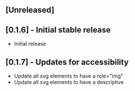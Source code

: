 ## [Unreleased]

## [0.1.6] - Initial stable release
- Initial release
## [0.1.7] - Updates for accessibility
- Update all svg elements to have a role="img"
- Update all svg elements to have a descriptive <title> element
- Update all svg elements to have an aria-labelledby attribute referencing the <title> element

